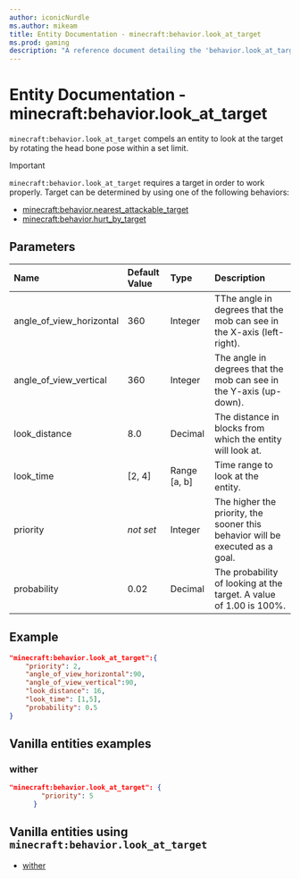 ```yaml
---
author: iconicNurdle
ms.author: mikeam
title: Entity Documentation - minecraft:behavior.look_at_target
ms.prod: gaming
description: "A reference document detailing the 'behavior.look_at_target' entity goal"
---
```


# Entity Documentation - minecraft:behavior.look_at_target

`minecraft:behavior.look_at_target` compels an entity to look at the target by rotating the head bone pose within a set limit.

> [!IMPORTANT]
> `minecraft:behavior.look_at_target` requires a target in order to work properly. Target can be determined by using one of the following behaviors:
>
>- [minecraft:behavior.nearest_attackable_target](minecraftBehavior_nearest_attackable_target.md)
>- [minecraft:behavior.hurt_by_target](minecraftBehavior_hurt_by_target.md)

## Parameters

|Name |Default Value  |Type  |Description  |
|:----------|:----------|:----------|:----------|
|angle_of_view_horizontal| 360| Integer| TThe angle in degrees that the mob can see in the X-axis (left-right).|
|angle_of_view_vertical| 360| Integer| The angle in degrees that the mob can see in the Y-axis (up-down). |
|look_distance| 8.0| Decimal| The distance in blocks from which the entity will look at. |
|look_time| [2, 4]| Range [a, b]| Time range to look at the entity. |
|priority|*not set*|Integer|The higher the priority, the sooner this behavior will be executed as a goal.|
|probability| 0.02|  Decimal| The probability of looking at the target. A value of 1.00 is 100%. |

## Example

```json
"minecraft:behavior.look_at_target":{
    "priority": 2,
    "angle_of_view_horizontal":90,
    "angle_of_view_vertical":90,
    "look_distance": 16,
    "look_time": [1,5],
    "probability": 0.5
}
```

## Vanilla entities examples

### wither

```json
"minecraft:behavior.look_at_target": {
        "priority": 5
      }
```

## Vanilla entities using `minecraft:behavior.look_at_target`

- [wither](../../../../Source/VanillaBehaviorPack_Snippets/entities/wither.md)
